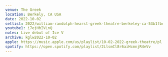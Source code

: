 ```yaml
---
venue: The Greek
location: Berkely, CA USA
date: 2022-10-02
setlist: 2022/william-randolph-hearst-greek-theatre-berkeley-ca-53b1fbcd.html
youtube1: i7ejHbIVLnQ
notes: Live debut of Ice V
archive: kglw2022-10-02
apple: https://music.apple.com/us/playlist/10-02-2022-greek-theatre/pl.u-gxblk87s3lYDvk
spotify: https://open.spotify.com/playlist/2LlsmCl8r6aiHcmnjR4eVv
---
```

